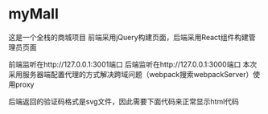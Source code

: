 # myMall
这是一个全栈的商城项目
前端采用jQuery构建页面，后端采用React组件构建管理员页面

前端监听在http://127.0.0.1:3001端口
后端监听在http://127.0.0.1:3000端口
本次采用服务器端配置代理的方式解决跨域问题（webpack搜索webpackServer）使用proxy

后端返回的验证码格式是svg文件，因此需要下面代码来正常显示html代码
<!-- <div dangerouslySetInnerHTML={{__html:result.data.data}}></div> -->


